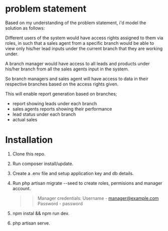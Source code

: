# problem statement
Based on my understanding of the problem statement, i'd model the solution as follows:

Different users of the system would have access rights assigned to them via roles, in such that a sales agent from a specific branch would be able to view only his/her lead inputs under the current branch that they are working under.

A branch manager would have access to all leads and products under his/her branch from all the sales agents input in the system.

So branch managers and sales agent will have access to data in their respective branches based on the access rights given.

This will enable report generation based on branches; 
    <ul>
        <li>report showing leads under each branch</li>
        <li>sales agents reports showing their performance</li>
        <li>lead status under each branch</li>
        <li>actual sales</li>
    </ul> 
 
# Installation
1. Clone this repo.

2. Run composer install/update.

3. Create a .env file and setup application key and db details.

4. Run php artisan migrate --seed to create roles, permisions and manager account.

    >> Manager credentials: Username - manager@example.com  Password - password

5. npm instal && npm run dev.

6. php artisan serve.

